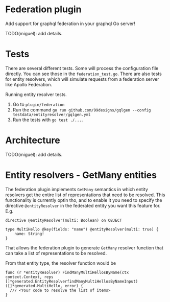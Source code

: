 # Federation plugin

Add support for graphql federation in your graphql Go server!

TODO(miguel): add details.

# Tests
There are several different tests. Some will process the configuration file directly.  You can see those in the `federation_test.go`.  There are also tests for entity resolvers, which will simulate requests from a federation server like Apollo Federation.

Running entity resolver tests.
1. Go to `plugin/federation`
2. Run the command `go run github.com/99designs/gqlgen --config testdata/entityresolver/gqlgen.yml`
3. Run the tests with `go test ./...`.

# Architecture

TODO(miguel): add details.

# Entity resolvers - GetMany entities

The federation plugin implements `GetMany` semantics in which entity resolvers get the entire list of representations that need to be resolved. This functionality is currently optin tho, and to enable it you need to specify the directive `@entityResolver` in the federated entity you want this feature for.  E.g.

```
directive @entityResolver(multi: Boolean) on OBJECT

type MultiHello @key(fields: "name") @entityResolver(multi: true) {
    name: String!
}
```

That allows the federation plugin to generate `GetMany` resolver function that can take a list of representations to be resolved.

From that entity type, the resolver function would be

```
func (r *entityResolver) FindManyMultiHellosByName(ctx context.Context, reps []*generated.EntityResolverfindManyMultiHellosByNameInput) ([]*generated.MultiHello, error) {
  /// <Your code to resolve the list of items>
}
```
